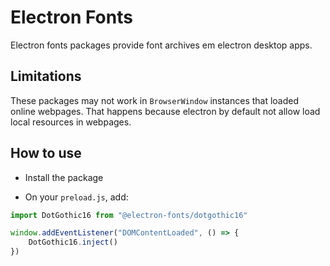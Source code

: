 # Electron Fonts

Electron fonts packages provide font archives em electron desktop apps.

## Limitations

These packages may not work in `BrowserWindow` instances that loaded online webpages. That happens because electron by default not allow load local resources in webpages.

## How to use

* Install the package

* On your `preload.js`, add:

```ts
import DotGothic16 from "@electron-fonts/dotgothic16"

window.addEventListener("DOMContentLoaded", () => {
    DotGothic16.inject()
})
```
